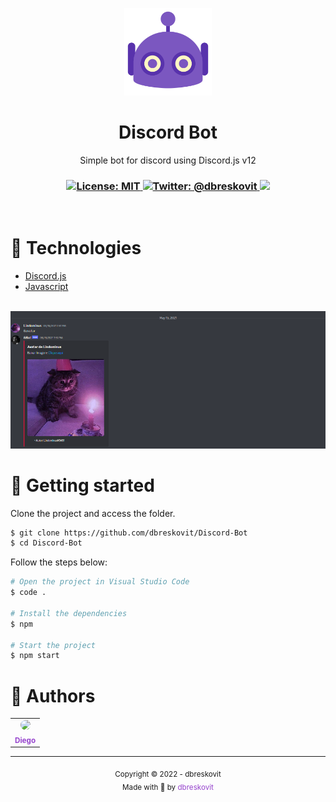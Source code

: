 <p align="center">
  <img src="./.github/resources/icons/icon.png" width="140px" />
</p>

<h1 align="center">Discord Bot</h1>
<p align="center">Simple bot for discord using Discord.js v12</p>

<h3 align="center">
  
 <!-- License -->
  <a href="./LICENSE" target="_blank">
    <img alt="License: MIT" src="https://img.shields.io/badge/license%20-MIT-1C1E26?style=for-the-badge&labelColor=1C1E26&color=9644CD">
  </a>

 <!-- Twitter -->
  <a href="https://twitter.com/dbreskovit" target="_blank">
    <img alt="Twitter: @dbreskovit" src="https://img.shields.io/twitter/follow/dbreskovit.svg?style=for-the-badge&labelColor=1C1E26&color=9644CD&logo=twitter" />
  </a>

 <!-- Forks -->
 <img src="https://img.shields.io/github/forks/dbreskovit/Discord-Bot?&logo=Forks&style=for-the-badge&labelColor=1C1E26&color=9644CD">

</h3>

<br />

# 🧪 Technologies

- [Discord.js](https://www.npmjs.com/package/@n-h-n/discord.js-12.5.3)
- [Javascript](https://developer.mozilla.org/pt-BR/docs/Web/JavaScript)

<br>

<img src=".github/preview.png">

# 🚀 Getting started

Clone the project and access the folder.

```bash
$ git clone https://github.com/dbreskovit/Discord-Bot
$ cd Discord-Bot
```

Follow the steps below:

```bash
# Open the project in Visual Studio Code
$ code .

# Install the dependencies
$ npm

# Start the project
$ npm start
```

# 🦄 Authors

<table>
  <tr>
    <td align="center">
      <a href="https://github.com/dbreskovit/dbreskovit" style="text-decoration: none;color: #9644CD;">
            <img src="https://unavatar.now.sh/github/dbreskovit" width="50px" style="border-radius:50%"/>
            <br>
        <sub>
          <b>Diego</b>
        </sub>
      </a>
      <!-- <a href="URL DO PERFIL">
            <img src="https://unavatar.now.sh/github/AUTOR" width="50px" style="border-radius:50%"/>
            <br>
        <sub>
          <b>AUTOR</b>
        </sub>
      </a> -->
    </td>
  </tr>
</table>

<hr>
<p align="center">
    <sub>Copyright © 2022 - dbreskovit</sub><br>
    <sub>Made with 💜 by <a href="https://github.com/dbreskovit" style="text-decoration: none;color: #9644CD;">dbreskovit</sub></a>
</p>
